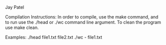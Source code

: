 Jay Patel

Compilation Instructions: In order to compile, use the make command, and to run use the ./head or ./wc command line argument. To clean the program use make clean.

Examples:
./head file1.txt file2.txt
./wc - file1.txt
